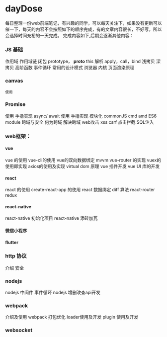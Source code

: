 # dayDose
每日整理一份web前端笔记，有兴趣的同学，可以每天关注下，如果没有更新可以催一下，每天的内容不会按照如下的顺序完成，有的文章内容很长，不好写，所以会选择时间充裕的一天完成。
完成内容如下,后期会逐渐其他内容：

### JS 基础
作用域
作用域链
闭包
prototype， __proto__
this 解析
apply，call，bind
浅拷贝
深拷贝
高阶函数
事件循环
常用的设计模式
浏览器
内核
页面渲染原理

### canvas
    使用
### Promise
使用
手撸实现
async/ await
使用
手撸实现
模块化
commonJS
cmd
amd
ES6 module
跨域与安全
何为跨域
解决跨域
web攻击
xss
csrf
点击拦截
SQL注入

### web框架：
#### vue
vue 的使用
vue-cli的使用
vue的双向数据绑定 mvvm
vue-router 的实现
vuex的使用即实现
axios的使用及实现
virtual dom 原理
vue 插件开发
vue UI 库的开发

#### react 
react 的使用
create-react-app 的使用
react 数据绑定
diff 算法
react-router
redux

#### react-native
react-native 初始化项目
react-native 添砖加瓦

#### 微信小程序

#### flutter

### http 协议
介绍
安全

### nodejs
nodejs 中间件
事件循环
nodejs 增删改查api开发

### webpack
介绍及使用
webpack 打包优化
loader使用及开发
plugin 使用及开发

### websocket